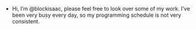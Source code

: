 - Hi, I’m @blockisaac, please feel free to look over some of my work. I've been very busy every day, so my programming schedule is not very consistent.

<!---
blockisaac/blockisaac is a ✨ special ✨ repository because its `README.md` (this file) appears on your GitHub profile.
You can click the Preview link to take a look at your changes.
--->
